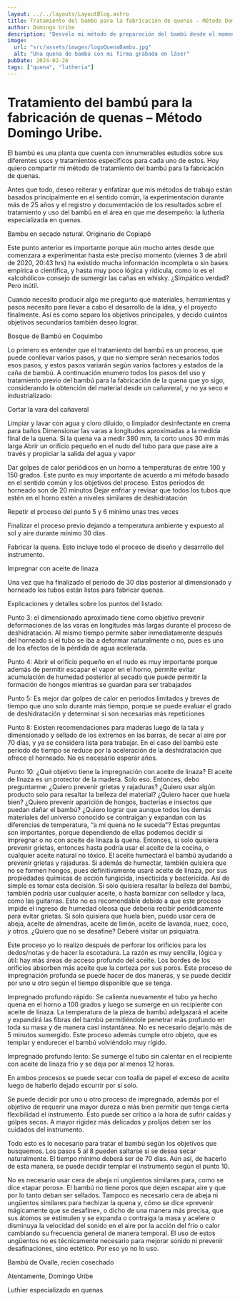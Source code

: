 ```yaml
---
layout: ../../layouts/LayoutBlog.astro
title: Tratamiento del bambú para la fabricación de quenas – Método Domingo Uribe
author: Domingo Uribe
description: "Desvelo mi método de preparación del bambú desde el momento en que se saca del cañaveral hasta la fabricación"
image:
  url: "src/assets/images/logoQuenaBambu.jpg"
  alt: "Una quena de bambú con mi firma grabada en láser"
pubDate: 2024-02-26
tags: ["quena", "lutheria"]
---
```


# Tratamiento del bambú para la fabricación de quenas – Método Domingo Uribe.

El bambú es una planta que cuenta con innumerables estudios sobre sus diferentes usos y tratamientos específicos para cada uno de estos. Hoy quiero compartir mi método de tratamiento del bambú para la fabricación de quenas.

Antes que todo, deseo reiterar y enfatizar que mis métodos de trabajo están basados principalmente en el sentido común, la experimentación durante más de 25 años y el registro y documentación de los resultados sobre el tratamiento y uso del bambú en el área en que me desempeño: la luthería especializada en quenas.

Bambu en secado natural. Originario de Copiapó

Este punto anterior es importante porque aún mucho antes desde que comenzara a experimentar hasta este preciso momento (viernes 3 de abril de 2020, 20:43 hrs) ha existido mucha información incompleta o sin bases empírica o científica, y hasta muy poco lógica y ridícula, como lo es el «alcohólico» consejo de sumergir las cañas en whisky. ¿Simpático verdad? Pero inútil.

Cuando necesito producir algo me pregunto qué materiales, herramientas y pasos necesito para llevar a cabo el desarrollo de la idea, y el proyecto finalmente. Así es como separo los objetivos principales, y decido cuántos objetivos secundarios también deseo lograr.

Bosque de Bambú en Coquimbo

Lo primero es entender que el tratamiento del bambú es un proceso, que puede conllevar varios pasos, y que no siempre serán necesarios todos esos pasos, y estos pasos variarán según varios factores y estados de la caña de bambú.
A continuación enumero todos los pasos del uso y tratamiento previo del bambú para la fabricación de la quena que yo sigo, considerando la obtención del material desde un cañaveral, y no ya seco e industrializado:

Cortar la vara del cañaveral

Limpiar y lavar con agua y cloro diluido, o limpiador desinfectante en crema para baños
Dimensionar las varas a longitudes aproximadas a la medida final de la quena. Si la quena va a medir 380 mm, la corto unos 30 mm más larga
Abrir un orificio pequeño en el nudo del tubo para que pase aire a través y propiciar la salida del agua y vapor

Dar golpes de calor periódicos en un horno a temperaturas de entre 100 y 150 grados. Este punto es muy importante de acuerdo a mi método basado en el sentido común y los objetivos del proceso. Estos periodos de horneado son de 20 minutos
Dejar enfriar y revisar que todos los tubos que estén en el horno estén a niveles similares de deshidratación

Repetir el proceso del punto 5 y 6 mínimo unas tres veces

Finalizar el proceso previo dejando a temperatura ambiente y expuesto al sol y aire durante mínimo 30 días

Fabricar la quena. Esto incluye todo el proceso de diseño y desarrollo del instrumento.

Impregnar con aceite de linaza

Una vez que ha finalizado el periodo de 30 días posterior al dimensionado y horneado los tubos están listos para fabricar quenas.

Explicaciones y detalles sobre los puntos del listado:

Punto 3: el dimensionado aproximado tiene como objetivo prevenir deformaciones de las varas en longitudes más largas durante el proceso de deshidratación. Al mismo tiempo permite saber inmediatamente después del horneado si el tubo se iba a deformar naturalmente o no, pues es uno de los efectos de la pérdida de agua acelerada.

Punto 4: Abrir el orificio pequeño en el nudo es muy importante porque además de permitir escapar el vapor en el horno, permite evitar acumulación de humedad posterior al secado que puede permitir la formación de hongos mientras se guardan para ser trabajados

Punto 5: Es mejor dar golpes de calor en periodos limitados y breves de tiempo que uno solo durante más tiempo, porque se puede evaluar el grado de deshidratación y determinar si son necesarias más repeticiones

Punto 8: Existen recomendaciones para maderas luego de la tala y dimensionado y sellado de los extremos en las barras, de secar al aire por 70 días, y ya se considera lista para trabajar. En el caso del bambú este periodo de tiempo se reduce por la aceleración de la deshidratación que ofrece el horneado. No es necesario esperar años.

Punto 10: ¿Qué objetivo tiene la impregnación con aceite de linaza? El aceite de linaza es un protector de la madera. Solo eso. Entonces, debo preguntarme: ¿Quiero prevenir grietas y rajaduras? ¿Quiero usar algún producto solo para resaltar la belleza del material? ¿Quiero hacer que huela bien? ¿Quiero prevenir aparición de hongos, bacterias e insectos que puedan dañar el bambú? ¿Quiero lograr que aunque todos los demás materiales del universo conocido se contraigan y expandan con las diferencias de temperatura, “a mi quena no le suceda”? Estas preguntas son importantes, porque dependiendo de ellas podemos decidir si impregnar o no con aceite de linaza la quena. Entonces, si solo quisiera prevenir grietas, entonces hasta podría usar el aceite de la cocina, o cualquier aceite natural no tóxico. El aceite humectará el bambú ayudando a prevenir grietas y rajaduras. Si además de humectar, también quisiera que no se formen hongos, pues definitivamente usaré aceite de linaza, por sus propiedades químicas de acción fungicida, insecticida y bactericida. Así de simple es tomar esta decisión. Si solo quisiera resaltar la belleza del bambú, también podría usar cualquier aceite, o hasta barnizar con sellador y laca, como las guitarras. Esto no es recomendable debido a que este proceso impide el ingreso de humedad oleosa que debería recibir periódicamente para evitar grietas. Si solo quisiera que huela bien, puedo usar cera de abeja, aceite de almendras, aceite de limón, aceite de lavanda, nuez, coco, y otros. ¿Quiero que no se desafine? Deberé visitar un psiquiatra.

Este proceso yo lo realizo después de perforar los orificios para los dedos/notas y de hacer la escotadura. La razón es muy sencilla, lógica y útil: hay más áreas de acceso profundo del aceite. Los bordes de los orificios absorben más aceite que la corteza por sus poros. Este proceso de impregnación profunda se puede hacer de dos maneras, y se puede decidir por uno u otro según el tiempo disponible que se tenga.

Impregnado profundo rápido: Se calienta nuevamente el tubo ya hecho quena en el horno a 100 grados y luego se sumerge en un recipiente con aceite de linaza. La temperatura de la pieza de bambú adelgazará el aceite y expandirá las fibras del bambú permitiéndole penetrar más profundo en toda su masa y de manera casi instantánea. No es necesario dejarlo más de 5 minutos sumergido. Este proceso además cumple otro objeto, que es templar y endurecer el bambú volviéndolo muy rígido.

Impregnado profundo lento: Se sumerge el tubo sin calentar en el recipiente con aceite de linaza frío y se deja por al menos 12 horas.

En ambos procesos se puede secar con toalla de papel el exceso de aceite luego de haberlo dejado escurrir por sí solo.

Se puede decidir por uno u otro proceso de impregnado, además por el objetivo de requerir una mayor dureza o más bien permitir que tenga cierta flexibilidad el instrumento. Esto puede ser crítico a la hora de sufrir caídas y golpes secos. A mayor rigidez más delicados y prolijos deben ser los cuidados del instrumento.

Todo esto es lo necesario para tratar el bambú según los objetivos que busquemos. Los pasos 5 al 8 pueden saltarse si se desea secar naturalmente. El tiempo mínimo deberá ser de 70 días. Aún así, de hacerlo de esta manera, se puede decidir templar el instrumento según el punto 10.

No es necesario usar cera de abeja ni ungüentos similares para, como se dice «tapar poros». El bambú no tiene poros que dejen escapar aire y que por lo tanto deban ser sellados. Tampoco es necesario cera de abeja ni ungüentos similares para hechizar la quena y, cómo se dice «prevenir mágicamente que se desafine», o dicho de una manera más precisa, que sus átomos se estimulen y se expanda o contraiga la masa y acelere o disminuya la velocidad del sonido en el aire por la acción del frío o calor cambiando su frecuencia general de manera temporal. El uso de estos ungüentos no es técnicamente necesario para mejorar sonido ni prevenir desafinaciones, sino estético. Por eso yo no lo uso.

Bambú de Ovalle, recién cosechado

Atentamente, Domingo Uribe

Luthier especializado en quenas
